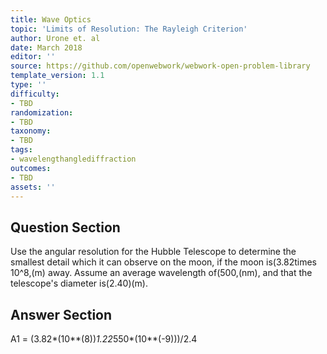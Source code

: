 ```yaml
---
title: Wave Optics
topic: 'Limits of Resolution: The Rayleigh Criterion'
author: Urone et. al
date: March 2018
editor: ''
source: https://github.com/openwebwork/webwork-open-problem-library
template_version: 1.1
type: ''
difficulty:
- TBD
randomization:
- TBD
taxonomy:
- TBD
tags:
- wavelengthanglediffraction
outcomes:
- TBD
assets: ''
---
```


## Question Section 

Use the angular resolution for the Hubble Telescope to determine the smallest detail which it can observe on the moon, if the moon is(3.82times 10^8,(m) away. Assume an average wavelength of(500,(nm), and that the telescope's diameter is(2.40)(m).



## Answer Section

A1 = (3.82*(10**(8))*1.22*550*(10**(-9)))/2.4